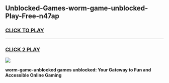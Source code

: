 
## Unblocked-Games-worm-game-unblocked-Play-Free-n47ap
<h3>
<a href="https://premium76.site?title=worm-game-unblocked&ref=15A">CLICK TO PLAY</a></h3>
<hr>

<h3>
<a href="https://premium76.site?title=worm-game-unblocked&ref=15A">CLICK 2 PLAY</a>
  
</h3>

<a href="https://premium76.site?title=worm-game-unblocked&ref=15A"><img src="https://clearcache.store/games.png"></a>


**worm-game-unblocked games unblocked: Your Gateway to Fun and Accessible Online Gaming**
